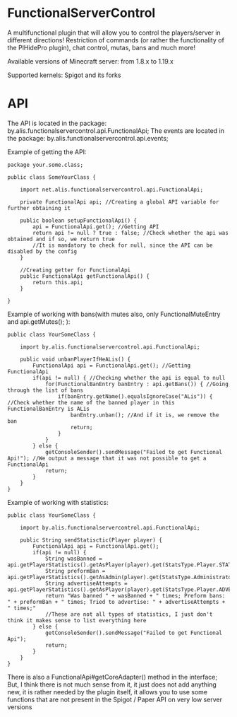 # FunctionalServerControl
A multifunctional plugin that will allow you to control the players/server in different directions!
Restriction of commands (or rather the functionality of the PlHidePro plugin), chat control, mutas, bans and much more!

Available versions of Minecraft server: from 1.8.x to 1.19.x

Supported kernels: Spigot and its forks


# API

The API is located in the package: by.alis.functionalservercontrol.api.FunctionalApi;
The events are located in the package: by.alis.functionalservercontrol.api.events;

Example of getting the API:

```
package your.some.class;

public class SomeYourClass {

    import net.alis.functionalservercontrol.api.FunctionalApi;

    private FunctionalApi api; //Creating a global API variable for further obtaining it

    public boolean setupFunctionalApi() {
        api = FunctionalApi.get(); //Getting API
        return api != null ? true : false; //Сheck whether the api was obtained and if so, we return true
        //It is mandatory to check for null, since the API can be disabled by the config
    }

    //Creating getter for FunctionalApi
    public FunctionalApi getFunctionalApi() {
        return this.api;
    }
    
}
```

Example of working with bans(with mutes also, only FunctionalMuteEntry and api.getMutes(); ):
```
public class YourSomeClass {

    import by.alis.functionalservercontrol.api.FunctionalApi;
    
    public void unbanPlayerIfHeALis() {
        FunctionalApi api = FunctionalApi.get(); //Getting FunctionalApi
        if(api != null) { //Checking whether the api is equal to null
            for(FunctionalBanEntry banEntry : api.getBans()) { //Going through the list of bans
                if(banEntry.getName().equalsIgnoreCase("ALis")) { //Check whether the name of the banned player in this FunctionalBanEntry is ALis
                    banEntry.unban(); //And if it is, we remove the ban
                    return;
                }
            }
        } else {
            getConsoleSender().sendMessage("Failed to get Functional Api!"); //We output a message that it was not possible to get a FunctionalApi
            return;
        }
    }
}
```

Example of working with statistics:

```
public class YourSomeClass {

    import by.alis.functionalservercontrol.api.FunctionalApi;

    public String sendStatisctic(Player player) {
        FunctionalApi api = FunctionalApi.get();
        if(api != null) {
            String wasBanned = api.getPlayerStatistics().getAsPlayer(player).get(StatsType.Player.STATS_BANS);
            String preformBan = api.getPlayerStatistics().getAsAdmin(player).get(StatsType.Administrator.STATS_BANS)
            String advertiseAttempts = api.getPlayerStatistics().getAsPlayer(player).get(StatsType.Player.ADVERTISE_ATTEMPTS)
            return "Was banned " + wasBanned + " times; Preform bans: " + preformBan + " times; Tried to advertise: " + advertiseAttempts + " times;"
            //These are not all types of statistics, I just don't think it makes sense to list everything here
        } else {
            getConsoleSender().sendMessage("Failed to get Functional Api");
            return;
        }
    }
}
```

There is also a FunctionalApi#getCoreAdapter() method in the interface;
But, I think there is not much sense from it, it just does not add anything new, it is rather needed by the plugin itself, 
it allows you to use some functions that are not present in the Spigot / Paper API on very low server versions
